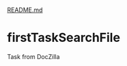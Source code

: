 [README.md](https://github.com/dmitriyspeliy/firstTaskSearchFile/files/8749459/README.md)
# firstTaskSearchFile
Task from DocZilla
